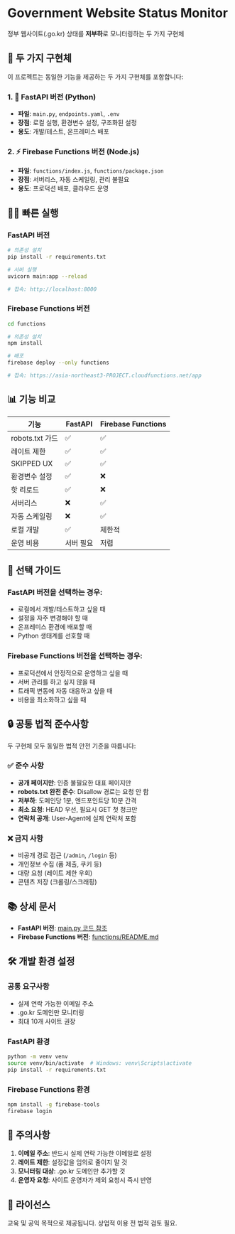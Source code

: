 # Government Website Status Monitor

정부 웹사이트(.go.kr) 상태를 **저부하**로 모니터링하는 두 가지 구현체

## 🔀 두 가지 구현체

이 프로젝트는 동일한 기능을 제공하는 두 가지 구현체를 포함합니다:

### 1. 🐍 FastAPI 버전 (Python)
- **파일**: `main.py`, `endpoints.yaml`, `.env`
- **장점**: 로컬 실행, 환경변수 설정, 구조화된 설정
- **용도**: 개발/테스트, 온프레미스 배포

### 2. ⚡ Firebase Functions 버전 (Node.js)
- **파일**: `functions/index.js`, `functions/package.json`
- **장점**: 서버리스, 자동 스케일링, 관리 불필요
- **용도**: 프로덕션 배포, 클라우드 운영

## 🏃‍♂️ 빠른 실행

### FastAPI 버전
```bash
# 의존성 설치
pip install -r requirements.txt

# 서버 실행
uvicorn main:app --reload

# 접속: http://localhost:8000
```

### Firebase Functions 버전
```bash
cd functions

# 의존성 설치
npm install

# 배포
firebase deploy --only functions

# 접속: https://asia-northeast3-PROJECT.cloudfunctions.net/app
```

## 📊 기능 비교

| 기능 | FastAPI | Firebase Functions |
|------|---------|-------------------|
| robots.txt 가드 | ✅ | ✅ |
| 레이트 제한 | ✅ | ✅ |
| SKIPPED UX | ✅ | ✅ |
| 환경변수 설정 | ✅ | ❌ |
| 핫 리로드 | ✅ | ❌ |
| 서버리스 | ❌ | ✅ |
| 자동 스케일링 | ❌ | ✅ |
| 로컬 개발 | ✅ | 제한적 |
| 운영 비용 | 서버 필요 | 저렴 |

## 🎯 선택 가이드

### FastAPI 버전을 선택하는 경우:
- 로컬에서 개발/테스트하고 싶을 때
- 설정을 자주 변경해야 할 때
- 온프레미스 환경에 배포할 때
- Python 생태계를 선호할 때

### Firebase Functions 버전을 선택하는 경우:
- 프로덕션에서 안정적으로 운영하고 싶을 때
- 서버 관리를 하고 싶지 않을 때
- 트래픽 변동에 자동 대응하고 싶을 때
- 비용을 최소화하고 싶을 때

## 🔒 공통 법적 준수사항

두 구현체 모두 동일한 법적 안전 기준을 따릅니다:

### ✅ 준수 사항
- **공개 페이지만**: 인증 불필요한 대표 페이지만
- **robots.txt 완전 준수**: Disallow 경로는 요청 안 함
- **저부하**: 도메인당 1분, 엔드포인트당 10분 간격
- **최소 요청**: HEAD 우선, 필요시 GET 첫 청크만
- **연락처 공개**: User-Agent에 실제 연락처 포함

### ❌ 금지 사항
- 비공개 경로 접근 (`/admin`, `/login` 등)
- 개인정보 수집 (폼 제출, 쿠키 등)
- 대량 요청 (레이트 제한 우회)
- 콘텐츠 저장 (크롤링/스크래핑)

## 📚 상세 문서

- **FastAPI 버전**: [main.py 코드 참조](main.py)
- **Firebase Functions 버전**: [functions/README.md](functions/README.md)

## 🛠️ 개발 환경 설정

### 공통 요구사항
- 실제 연락 가능한 이메일 주소
- .go.kr 도메인만 모니터링
- 최대 10개 사이트 권장

### FastAPI 환경
```bash
python -m venv venv
source venv/bin/activate  # Windows: venv\Scripts\activate
pip install -r requirements.txt
```

### Firebase Functions 환경
```bash
npm install -g firebase-tools
firebase login
```

## 🚨 주의사항

1. **이메일 주소**: 반드시 실제 연락 가능한 이메일로 설정
2. **레이트 제한**: 설정값을 임의로 줄이지 말 것
3. **모니터링 대상**: .go.kr 도메인만 추가할 것
4. **운영자 요청**: 사이트 운영자가 제외 요청시 즉시 반영

## 📄 라이선스

교육 및 공익 목적으로 제공됩니다. 상업적 이용 전 법적 검토 필요.
